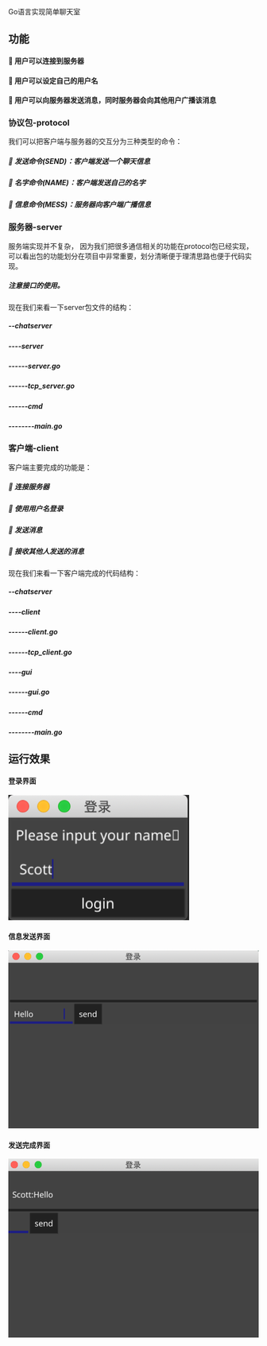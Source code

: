 Go语言实现简单聊天室

## 功能
#### 	用户可以连接到服务器
#### 	用户可以设定自己的用户名
#### 	用户可以向服务器发送消息，同时服务器会向其他用户广播该消息

### 协议包-protocol
我们可以把客户端与服务器的交互分为三种类型的命令：
##### 	发送命令(SEND)：客户端发送一个聊天信息
##### 	名字命令(NAME)：客户端发送自己的名字
##### 	信息命令(MESS)：服务器向客户端广播信息

### 服务器-server
服务端实现并不复杂，
因为我们把很多通信相关的功能在protocol包已经实现，
可以看出包的功能划分在项目中非常重要，划分清晰便于理清思路也便于代码实现。

##### 注意接口的使用。

现在我们来看一下server包文件的结构：
##### --chatserver
##### ----server
##### ------server.go
##### ------tcp_server.go
##### ------cmd
##### --------main.go


### 客户端-client
客户端主要完成的功能是：
##### 	连接服务器
##### 	使用用户名登录
##### 	发送消息
##### 	接收其他人发送的消息

现在我们来看一下客户端完成的代码结构：
##### --chatserver
##### ----client
##### ------client.go
##### ------tcp_client.go
##### ----gui
##### ------gui.go
##### ------cmd
##### --------main.go

## 运行效果

#### 登录界面
![](https://github.com/ScottAI/chatserver/blob/master/pictures/logon.png)

#### 信息发送界面
![](https://github.com/ScottAI/chatserver/blob/master/pictures/hello1.png)

#### 发送完成界面
![](https://github.com/ScottAI/chatserver/blob/master/pictures/send.png)
